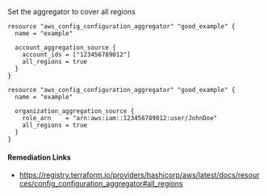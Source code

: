 
Set the aggregator to cover all regions

```hcl
resource "aws_config_configuration_aggregator" "good_example" {
  name = "example"

  account_aggregation_source {
    account_ids = ["123456789012"]
    all_regions = true
  }
}
```
```hcl
resource "aws_config_configuration_aggregator" "good_example" {
  name = "example"

  organization_aggregation_source {
    role_arn    = "arn:aws:iam::123456789012:user/JohnDoe"
    all_regions = true
  }
}
```

#### Remediation Links
 - https://registry.terraform.io/providers/hashicorp/aws/latest/docs/resources/config_configuration_aggregator#all_regions


